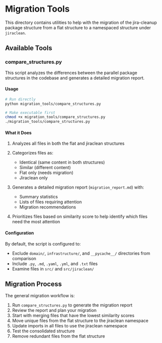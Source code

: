 # Migration Tools

This directory contains utilities to help with the migration of the jira-cleanup package structure from a flat structure to a namespaced structure under `jiraclean`.

## Available Tools

### compare_structures.py

This script analyzes the differences between the parallel package structures in the codebase and generates a detailed migration report.

#### Usage

```bash
# Run directly
python migration_tools/compare_structures.py

# Make executable first
chmod +x migration_tools/compare_structures.py
./migration_tools/compare_structures.py
```

#### What it Does

1. Analyzes all files in both the flat and jiraclean structures
2. Categorizes files as:
   - Identical (same content in both structures)
   - Similar (different content)
   - Flat only (needs migration)
   - Jiraclean only

3. Generates a detailed migration report (`migration_report.md`) with:
   - Summary statistics
   - Lists of files requiring attention
   - Migration recommendations

4. Prioritizes files based on similarity score to help identify which files need the most attention

#### Configuration

By default, the script is configured to:
- Exclude `domain/`, `infrastructure/`, and `__pycache__/` directories from comparison
- Include `.py`, `.md`, `.yaml`, `.yml`, and `.txt` files
- Examine files in `src/` and `src/jiraclean/`

## Migration Process

The general migration workflow is:

1. Run `compare_structures.py` to generate the migration report
2. Review the report and plan your migration
3. Start with merging files that have the lowest similarity scores
4. Move unique files from the flat structure to the jiraclean namespace
5. Update imports in all files to use the jiraclean namespace
6. Test the consolidated structure
7. Remove redundant files from the flat structure
